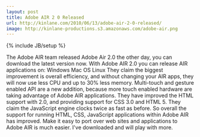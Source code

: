 ```yaml
---
layout: post
title: Adobe AIR 2 0 Released
url: http://kinlane.com/2010/06/13/adobe-air-2-0-released/
image: http://kinlane-productions.s3.amazonaws.com/adobe-air.png
---
```

{% include JB/setup %}
<p>
     The Adobe AIR team released Adobe Air 2.0 the other day, you can download the latest version now. With Adobe AIR 2.0 you can release AIR applications on: Windows Mac OS Linux They claim the biggest improvement is overall efficiency, and without changing your AIR apps, they will now use less CPU and up to 30% less memory. Multi-touch and gesture enabled API are a new addition, because more touch enabled hardware are taking advantage of Adobe AIR applications. They have improved the HTML support with 2.0, and providing support for CSS 3.0 and HTML 5. They claim the JavaScript engine clocks twice as fast as before. So overall the support for running HTML, CSS, JavaScript applications within Adobe AIR has improved. Make it easy to port over web sites and applications to Adobe AIR is much easier. I've downloaded and will play with more.
</p>